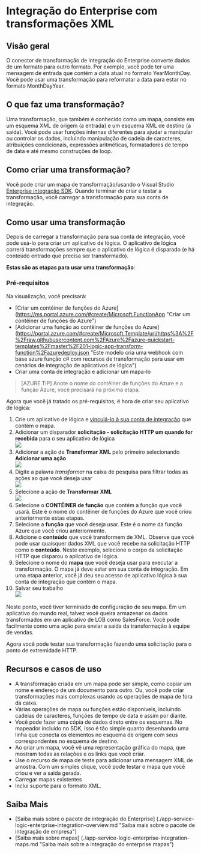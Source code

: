 <properties 
    pageTitle="Visão geral do pacote de integração de Enterprise | Serviço de aplicativo do Microsoft Azure | Microsoft Azure" 
    description="Usar os recursos do pacote de integração de Enterprise para habilitar cenários de processo e integração de negócios usando o serviço de aplicativo do Microsoft Azure" 
    services="logic-apps" 
    documentationCenter=".net,nodejs,java"
    authors="msftman" 
    manager="erikre" 
    editor="cgronlun"/>

<tags 
    ms.service="logic-apps" 
    ms.workload="integration" 
    ms.tgt_pltfrm="na" 
    ms.devlang="na" 
    ms.topic="article" 
    ms.date="07/08/2016" 
    ms.author="deonhe"/>

# <a name="enterprise-integration-with-xml-transforms"></a>Integração do Enterprise com transformações XML

## <a name="overview"></a>Visão geral
O conector de transformação de integração do Enterprise converte dados de um formato para outro formato. Por exemplo, você pode ter uma mensagem de entrada que contém a data atual no formato YearMonthDay. Você pode usar uma transformação para reformatar a data para estar no formato MonthDayYear.

## <a name="what-does-a-transform-do"></a>O que faz uma transformação?
Uma transformação, que também é conhecido como um mapa, consiste em um esquema XML de origem (a entrada) e um esquema XML de destino (a saída). Você pode usar funções internas diferentes para ajudar a manipular ou controlar os dados, incluindo manipulação de cadeia de caracteres, atribuições condicionais, expressões aritméticas, formatadores de tempo de data e até mesmo construções de loop.

## <a name="how-to-create-a-transform"></a>Como criar uma transformação?
Você pode criar um mapa de transformação/usando o Visual Studio [Enterprise integração SDK](https://aka.ms/vsmapsandschemas). Quando terminar de criar e testar a transformação, você carregar a transformação para sua conta de integração. 

## <a name="how-to-use-a-transform"></a>Como usar uma transformação
Depois de carregar a transformação para sua conta de integração, você pode usá-lo para criar um aplicativo de lógica. O aplicativo de lógica correrá transformações sempre que o aplicativo de lógica é disparado (e há conteúdo entrado que precisa ser transformado).

**Estas são as etapas para usar uma transformação**:

### <a name="prerequisites"></a>Pré-requisitos 
Na visualização, você precisará:  

-  [Criar um contêiner de funções do Azure] (https://ms.portal.azure.com/#create/Microsoft.FunctionApp "Criar um contêiner de funções do Azure")  
-  [Adicionar uma função ao contêiner de funções do Azure] (https://portal.azure.com/#create/Microsoft.Template/uri/https%3A%2F%2Fraw.githubusercontent.com%2FAzure%2Fazure-quickstart-templates%2Fmaster%2F201-logic-app-transform-function%2Fazuredeploy.json "Este modelo cria uma webhook com base azure função c# com recursos de transformação para usar em cenários de integração de aplicativos de lógica")    
-  Criar uma conta de integração e adicionar um mapa-lo  

>[AZURE.TIP] Anote o nome do contêiner de funções do Azure e a função Azure, você precisará na próxima etapa.  

Agora que você já tratado os pré-requisitos, é hora de criar seu aplicativo de lógica:  

1. Crie um aplicativo de lógica e [vinculá-lo à sua conta de integração](./app-service-logic-enterprise-integration-accounts.md "Aprenda como vincular uma conta de integração para um aplicativo de lógica") que contém o mapa.
2. Adicionar um disparador **solicitação - solicitação HTTP um quando for recebida** para o seu aplicativo de lógica  
![](./media/app-service-logic-enterprise-integration-transforms/transform-1.png)    
3. Adicionar a ação de **Transformar XML** pelo primeiro selecionando **Adicionar uma ação**   
![](./media/app-service-logic-enterprise-integration-transforms/transform-2.png)   
4. Digite a palavra *transformar* na caixa de pesquisa para filtrar todas as ações ao que você deseja usar  
![](./media/app-service-logic-enterprise-integration-transforms/transform-3.png)  
5. Selecione a ação de **Transformar XML**   
![](./media/app-service-logic-enterprise-integration-transforms/transform-4.png)  
6. Selecione o **CONTÊINER de função** que contém a função que você usará. Este é o nome do contêiner de funções do Azure que você criou anteriormente estas etapas.
7. Selecione a **função** que você deseja usar. Este é o nome da função Azure que você criou anteriormente.
8. Adicione o **conteúdo** que você transformem de XML. Observe que você pode usar quaisquer dados XML que você recebe na solicitação HTTP como o **conteúdo**. Neste exemplo, selecione o corpo da solicitação HTTP que disparou o aplicativo de lógica.
9. Selecione o nome do **mapa** que você deseja usar para executar a transformação. O mapa já deve estar em sua conta de integração. Em uma etapa anterior, você já deu seu acesso de aplicativo lógica à sua conta de integração que contém o mapa.
10. Salvar seu trabalho  
![](./media/app-service-logic-enterprise-integration-transforms/transform-5.png) 

Neste ponto, você tiver terminado de configuração de seu mapa. Em um aplicativo do mundo real, talvez você queira armazenar os dados transformados em um aplicativo de LOB como SalesForce. Você pode facilmente como uma ação para enviar a saída da transformação à equipe de vendas. 

Agora você pode testar sua transformação fazendo uma solicitação para o ponto de extremidade HTTP.  

## <a name="features-and-use-cases"></a>Recursos e casos de uso

- A transformação criada em um mapa pode ser simple, como copiar um nome e endereço de um documento para outro. Ou, você pode criar transformações mais complexas usando as operações de mapa de fora da caixa.  
- Várias operações de mapa ou funções estão disponíveis, incluindo cadeias de caracteres, funções de tempo de data e assim por diante.  
- Você pode fazer uma cópia de dados direto entre os esquemas. No mapeador incluído no SDK, isso é tão simple quanto desenhando uma linha que conecta os elementos no esquema de origem com seus correspondentes no esquema de destino.  
- Ao criar um mapa, você vê uma representação gráfica do mapa, que mostram todas as relações e os links que você criar.
- Use o recurso de mapa de teste para adicionar uma mensagem XML de amostra. Com um simples clique, você pode testar o mapa que você criou e ver a saída gerada.  
- Carregar mapas existentes  
- Inclui suporte para o formato XML.


## <a name="learn-more"></a>Saiba Mais
- [Saiba mais sobre o pacote de integração do Enterprise] (./app-service-logic-enterprise-integration-overview.md "Saiba mais sobre o pacote de integração de empresa")  
- [Saiba mais sobre mapas] (./app-service-logic-enterprise-integration-maps.md "Saiba mais sobre a integração do enterprise mapas")  
 
